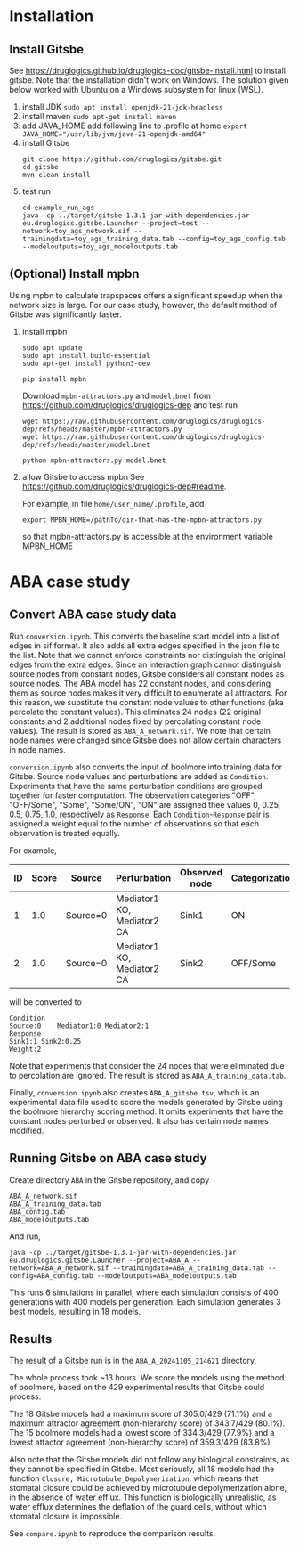 # Installation

## Install Gitsbe

See https://druglogics.github.io/druglogics-doc/gitsbe-install.html to install gitsbe.
Note that the installation didn't work on Windows.
The solution given below worked with Ubuntu on a Windows subsystem for linux (WSL).

1. install JDK
    `sudo apt install openjdk-21-jdk-headless`
2. install maven
    `sudo apt-get install maven`
3. add JAVA_HOME
    add following line to .profile at home
    `export JAVA_HOME="/usr/lib/jvm/java-21-openjdk-amd64"`
4. install Gitsbe
    ```
    git clone https://github.com/druglogics/gitsbe.git
    cd gitsbe
    mvn clean install
    ```
5. test run
    ```
    cd example_run_ags
    java -cp ../target/gitsbe-1.3.1-jar-with-dependencies.jar eu.druglogics.gitsbe.Launcher --project=test --network=toy_ags_network.sif --trainingdata=toy_ags_training_data.tab --config=toy_ags_config.tab --modeloutputs=toy_ags_modeloutputs.tab
    ```

## (Optional) Install mpbn

Using mpbn to calculate trapspaces offers a significant speedup when the network size is large. For our case study, however, the default method of Gitsbe was significantly faster.

1. install mpbn
    ```
    sudo apt update
    sudo apt install build-essential
    sudo apt-get install python3-dev

    pip install mpbn
    ```

    Download `mpbn-attractors.py` and `model.bnet` from https://github.com/druglogics/druglogics-dep and test run
    ```
    wget https://raw.githubusercontent.com/druglogics/druglogics-dep/refs/heads/master/mpbn-attractors.py
    wget https://raw.githubusercontent.com/druglogics/druglogics-dep/refs/heads/master/model.bnet
    
    python mpbn-attractors.py model.bnet
    ```

2. allow Gitsbe to access mpbn
    See https://github.com/druglogics/druglogics-dep#readme.

    For example, in file `home/user_name/.profile`, add
    ```
    export MPBN_HOME=/pathTo/dir-that-has-the-mpbn-attractors.py
    ```
    so that mpbn-attractors.py is accessible at the environment variable MPBN_HOME

# ABA case study

## Convert ABA case study data

Run `conversion.ipynb`. This converts the baseline start model into a list of edges in sif format. It also adds all extra edges specified in the json file to the list. Note that we cannot enforce constraints nor distinguish the original edges from the extra edges.
Since an interaction graph cannot distinguish source nodes from constant nodes, Gitsbe considers all constant nodes as source nodes. The ABA model has 22 constant nodes, and considering them as source nodes makes it very difficult to enumerate all attractors. For this reason, we substitute the constant node values to other functions (aka percolate the constant values). This eliminates 24 nodes (22 original constants and 2 additional nodes fixed by percolating constant node values).
The result is stored as `ABA_A_network.sif`. We note that certain node names were changed since Gitsbe does not allow certain characters in node names.

`conversion.ipynb` also converts the input of boolmore into training data for Gitsbe. Source node values and perturbations are added as `Condition`. Experiments that have the same perturbation conditions are grouped together for faster computation. The observation categories "OFF", "OFF/Some", "Some", "Some/ON", "ON" are assigned thee values 0, 0.25, 0.5, 0.75, 1.0, respectively as `Response`. Each `Condition`-`Response` pair is assigned a weight equal to the number of observations so that each observation is treated equally.

For example,

| ID | Score |   Source  |        Perturbation        | Observed node | Categorization |
| -- | ----- | --------- | -------------------------- | ------------- | -------------- |
|  1 | 	1.0  |  Source=0 | Mediator1 KO, Mediator2 CA |         Sink1 |             ON |
|  2 |  1.0  |  Source=0 | Mediator1 KO, Mediator2 CA |         Sink2 |       OFF/Some |

will be converted to

```
Condition
Source:0	Mediator1:0	Mediator2:1
Response
Sink1:1	Sink2:0.25
Weight:2
```

Note that experiments that consider the 24 nodes that were eliminated due to percolation are ignored. The result is stored as `ABA_A_training_data.tab`. 

Finally, `conversion.ipynb` also creates `ABA_A_gitsbe.tsv`, which is an experimental data file used to score the models generated by Gitsbe using the boolmore hierarchy scoring method. It omits experiments that have the constant nodes perturbed or observed. It also has certain node names modified.


## Running Gitsbe on ABA case study

Create directory `ABA` in the Gitsbe repository, and copy
```
ABA_A_network.sif
ABA_A_training_data.tab
ABA_config.tab
ABA_modeloutputs.tab
```
And run,
```
java -cp ../target/gitsbe-1.3.1-jar-with-dependencies.jar eu.druglogics.gitsbe.Launcher --project=ABA_A --network=ABA_A_network.sif --trainingdata=ABA_A_training_data.tab --config=ABA_config.tab --modeloutputs=ABA_modeloutputs.tab
```

This runs 6 simulations in parallel, where each simulation consists of 400 generations with 400 models per generation.
Each simulation generates 3 best models, resulting in 18 models.

## Results

The result of a Gitsbe run is in the `ABA_A_20241105_214621` directory.

The whole process took ~13 hours. We score the models using the method of boolmore, based on the 429 experimental results that Gitsbe could process.

The 18 Gitsbe models had a maximum score of 305.0/429 (71.1%) and a maximum attractor agreement (non-hierarchy score) of 343.7/429 (80.1%).  
The 15 boolmore models had a lowest score of 334.3/429 (77.9%) and a lowest attactor agreement (non-hierarchy score) of 359.3/429 (83.8%).

Also note that the Gitsbe models did not follow any biological constraints, as they cannot be specified in Gitsbe.
Most seriously, all 18 models had the function `Closure, Microtubule_Depolymerization`, which means that stomatal closure could be achieved by microtubule depolymerization alone, in the absence of water efflux. This function is biologically unrealistic, as water efflux determines the deflation of the guard cells, without which stomatal closure is impossible.

See `compare.ipynb` to reproduce the comparison results.
